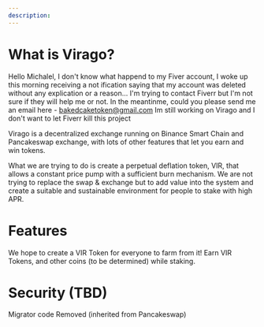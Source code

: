 ```yaml
---
description: 
---
```


# What is Virago?

Hello Michalel, I don't know what happend to my Fiver account, I woke up this morning receiving a not  ification saying that my account was deleted without any explication or a reason... I'm trying to contact Fiverr but I'm not sure if they will help me or not. In the meantinme, could you please send me an email here - bakedcaketoken@gmail.com Im still working on Virago and I don't want to let Fiverr kill this project

Virago is a decentralized exchange running on Binance Smart Chain and Pancakeswap exchange, with lots of other features that let you earn and win tokens.

What we are trying to do is create a perpetual deflation token, VIR, that allows a constant price pump with a sufficient burn mechanism. We are not trying to replace the swap & exchange but to add value into the system and create a suitable and sustainable environment for people to stake with high APR.


# Features

We hope to create a VIR Token for everyone to farm from it! Earn VIR Tokens, and other coins (to be determined) while staking.


# Security (TBD)

 Migrator code Removed (inherited from Pancakeswap)


